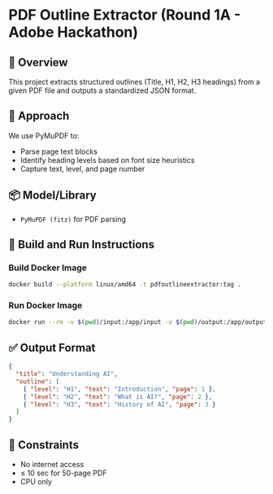 # PDF Outline Extractor (Round 1A - Adobe Hackathon)

## 📌 Overview
This project extracts structured outlines (Title, H1, H2, H3 headings) from a given PDF file and outputs a standardized JSON format.

## 🧠 Approach
We use PyMuPDF to:
- Parse page text blocks
- Identify heading levels based on font size heuristics
- Capture text, level, and page number

## 📦 Model/Library
- `PyMuPDF (fitz)` for PDF parsing

## 🐳 Build and Run Instructions

### Build Docker Image
```bash
docker build --platform linux/amd64 -t pdfoutlineextractor:tag .
```

### Run Docker Image
```bash
docker run --rm -v $(pwd)/input:/app/input -v $(pwd)/output:/app/output --network none pdfoutlineextractor:tag
```

## ✅ Output Format
```json
{
  "title": "Understanding AI",
  "outline": [
    { "level": "H1", "text": "Introduction", "page": 1 },
    { "level": "H2", "text": "What is AI?", "page": 2 },
    { "level": "H3", "text": "History of AI", "page": 3 }
  ]
}
```

## 🚫 Constraints
- No internet access
- ≤ 10 sec for 50-page PDF
- CPU only
